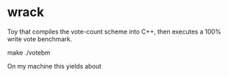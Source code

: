 # wrack

Toy that compiles the vote-count scheme into C++, then
executes a 100% write vote benchmark.

make
./votebm

On my machine this yields about 

